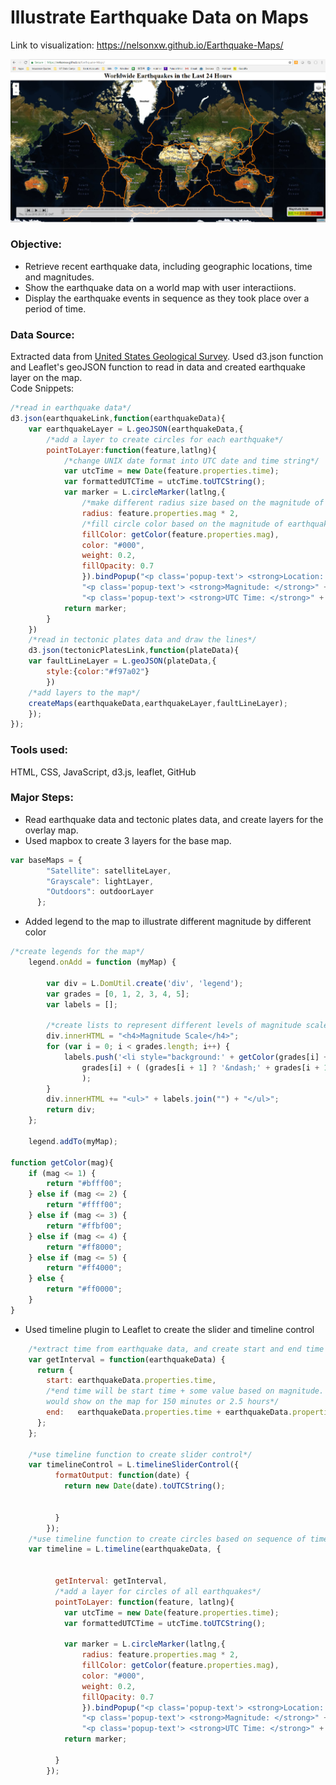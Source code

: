 # Illustrate Earthquake Data on Maps

Link to visualization: https://nelsonxw.github.io/Earthquake-Maps/  

<img src="/Capture.PNG" width="800">  

### Objective:
+ Retrieve recent earthquake data, including geographic locations, time and magnitudes.
+ Show the earthquake data on a world map with user interactiions.
+ Display the earthquake events in sequence as they took place over a period of time.

### Data Source:
Extracted data from [United States Geological Survey](https://earthquake.usgs.gov/earthquakes/feed/v1.0/geojson.php).  Used d3.json function and Leaflet's geoJSON function to read in data and created earthquake layer on the map.  
Code Snippets:
```javascript
/*read in earthquake data*/
d3.json(earthquakeLink,function(earthquakeData){
	var earthquakeLayer = L.geoJSON(earthquakeData,{
		/*add a layer to create circles for each earthquake*/
		pointToLayer:function(feature,latlng){
			/*change UNIX date format into UTC date and time string*/
			var utcTime = new Date(feature.properties.time);
			var formattedUTCTime = utcTime.toUTCString();
			var marker = L.circleMarker(latlng,{
				/*make different radius size based on the magnitude of earthquakes*/
				radius: feature.properties.mag * 2,
			    /*fill circle color based on the magnitude of earthquakes*/
			    fillColor: getColor(feature.properties.mag),
			    color: "#000",
			    weight: 0.2,
			    fillOpacity: 0.7
				}).bindPopup("<p class='popup-text'> <strong>Location: </strong>" + feature.properties.place + "</p>" +
				"<p class='popup-text'> <strong>Magnitude: </strong>" + feature.properties.mag + "</p>" +
				"<p class='popup-text'> <strong>UTC Time: </strong>" + formattedUTCTime + "</p>")
			return marker;
		}	
	})
	/*read in tectonic plates data and draw the lines*/
	d3.json(tectonicPlatesLink,function(plateData){
	var faultLineLayer = L.geoJSON(plateData,{
		style:{color:"#f97a02"}
		})
	/*add layers to the map*/
	createMaps(earthquakeData,earthquakeLayer,faultLineLayer);
	});
});
```
### Tools used:
HTML, CSS, JavaScript, d3.js, leaflet, GitHub

### Major Steps:
+ Read earthquake data and tectonic plates data, and create layers for the overlay map.
+ Used mapbox to create 3 layers for the base map.
```javascript
var baseMaps = {
	    "Satellite": satelliteLayer,
	    "Grayscale": lightLayer,
	    "Outdoors": outdoorLayer
	  };
```
+ Added legend to the map to illustrate different magnitude by different color
```javascript
/*create legends for the map*/
	legend.onAdd = function (myMap) {

	    var div = L.DomUtil.create('div', 'legend');
	    var grades = [0, 1, 2, 3, 4, 5];
	    var labels = [];

	    /*create lists to represent different levels of magnitude scale*/
	    div.innerHTML = "<h4>Magnitude Scale</h4>";
	    for (var i = 0; i < grades.length; i++) {
	        labels.push('<li style="background:' + getColor(grades[i] + 1) + '"></i> ' +
	            grades[i] + ( (grades[i + 1] ? '&ndash;' + grades[i + 1] + '<br>' : '+') )
	            );
	    }
	    div.innerHTML += "<ul>" + labels.join("") + "</ul>";
	    return div;
	};

	legend.addTo(myMap);
	
function getColor(mag){
	if (mag <= 1) {
		return "#bfff00";
	} else if (mag <= 2) {
		return "#ffff00";
	} else if (mag <= 3) {
		return "#ffbf00";
	} else if (mag <= 4) {
		return "#ff8000";
	} else if (mag <= 5) {
		return "#ff4000";
	} else {
		return "#ff0000";
	}
}
```
+ Used timeline plugin to Leaflet to create the slider and timeline control
```javascript
	/*extract time from earthquake data, and create start and end time for the timeline function*/
	var getInterval = function(earthquakeData) {
      return {
        start: earthquakeData.properties.time,
        /*end time will be start time + some value based on magnitude.  18000000 = 30 minutes, so a quake of magnitude 5
        would show on the map for 150 minutes or 2.5 hours*/
        end:   earthquakeData.properties.time + earthquakeData.properties.mag * 1800000
      };
    };

    /*use timeline function to create slider control*/
	var timelineControl = L.timelineSliderControl({
          formatOutput: function(date) {
            return new Date(date).toUTCString();
      

          }
        });
	/*use timeline function to create circles based on sequence of time*/
	var timeline = L.timeline(earthquakeData, {

          
          getInterval: getInterval,
          /*add a layer for circles of all earthquakes*/
          pointToLayer: function(feature, latlng){
            var utcTime = new Date(feature.properties.time);
			var formattedUTCTime = utcTime.toUTCString();
			
            var marker = L.circleMarker(latlng,{
				radius: feature.properties.mag * 2,
			    fillColor: getColor(feature.properties.mag),
			    color: "#000",
			    weight: 0.2,
			    fillOpacity: 0.7
				}).bindPopup("<p class='popup-text'> <strong>Location: </strong>" + feature.properties.place + "</p>" +
				"<p class='popup-text'> <strong>Magnitude: </strong>" + feature.properties.mag + "</p>" +
				"<p class='popup-text'> <strong>UTC Time: </strong>" + formattedUTCTime + "</p>")
			return marker;
			
          }
        });
```



